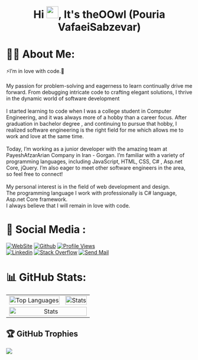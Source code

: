 <h1 align="center">Hi <img src="https://media.giphy.com/media/hvRJCLFzcasrR4ia7z/giphy.gif" width="32">, It's theOOwl (Pouria VafaeiSabzevar)</h1>

# 👨‍💻 About Me:
⚡I’m in love with code.🔭<br><br>My passion for problem-solving and eagerness to learn continually drive me forward. From debugging intricate code to crafting elegant solutions, I thrive in the dynamic world of software development<br><br>I started learning to code when I was a college student in Computer Engineering, and it was always more of a hobby than a career focus. After graduation in bachelor degree , and continuing to pursue that hobby, I realized software engineering is the right field for me which allows me to work and love at the same time.<br><br>Today, I’m working as a junior developer with the amazing team at PayeshAfzarArian Company in Iran - Gorgan. I’m familiar with a variety of programming languages, including JavaScript, HTML, CSS, C# , Asp.net Core, jQuery. I’m also eager to meet other software engineers in the area, so feel free to connect!<br><br>My personal interest is in the field of web development and design.<br>The programming language I work with professionally is C# language, Asp.net Core framework.<br>I always believe that I will remain in love with code.


# 💫 Social Media :
[![WebSite](https://img.shields.io/badge/WebSite-162451?style=for-the-badge)](https://pouriavafaei.ir)
[![Github](https://img.shields.io/github/followers/theOOwl?logo=github&style=for-the-badge&color=0891b2&labelColor=1c1917)](https://www.github.com/theOOwl) 
[![Profile Views](https://komarev.com/ghpvc/?username=theOOwl&&style=for-the-badge)](https://github.com/theOOwl) </br>
[![Linkedin](https://img.shields.io/badge/linkedin-0077B5?style=for-the-badge&logo=linkedin&logoColor=white)](https://www.linkedin.com/in/PouriaVafaeiSabzevar)
[![Stack Overflow](https://img.shields.io/badge/Stackoverflow-FE7A16?style=for-the-badge&logo=stack-overflow&logoColor=white)](https://stackoverflow.com/users/18778965)
[![Send Mail](https://img.shields.io/badge/taqinasiri@outlook.com-0078D4?style=for-the-badge&logo=microsoftoutlook&logoColor=white)](mailto:pouriavafaei.code@gmail.com)


# 📊 GitHub Stats:

<div align="center">
<table>
<tr>
<td align="center"><a href="https://github.com/theOOwl"><img  style="width:100%" src="https://github-readme-stats.vercel.app/api/top-langs/?username=theOOwl&theme=dracula&include_all_commits=true&count_private=true&layout=compact" alt="Top Languages"></a></td>
 <td align="center"><a href="https://github.com/theOOwl"><img style="width:100%" src="https://github-readme-stats.vercel.app/api?username=theOOwl&theme=dracula&include_all_commits=true&count_private=true" alt="Stats"></a></td>
</tr>
<tr>
  <td align="center" colspan="2"><a href="https://github.com/theOOwl"><img style="width:100%" src="https://github-readme-activity-graph.vercel.app/graph/?username=theOOwl&bg_color=0D1117&color=58A5FE&line=58A5FE&point=FFFFFF" alt="Stats"></a></td>
</tr>
</table>
</div>

## 🏆 GitHub Trophies
![](https://github-profile-trophy.vercel.app/?username=theOOwl&theme=dracula&no-frame=false&no-bg=false&margin-w=4)
<!--
**theOOwl/theOOwl** is a ✨ _special_ ✨ repository because its `README.md` (this file) appears on your GitHub profile.

Here are some ideas to get you started:

- 🔭 I’m currently working on ...
- 🌱 I’m currently learning ...
- 👯 I’m looking to collaborate on ...
- 🤔 I’m looking for help with ...
- 💬 Ask me about ...
- 📫 How to reach me: ...
- 😄 Pronouns: ...
- ⚡ Fun fact: ...
-->
